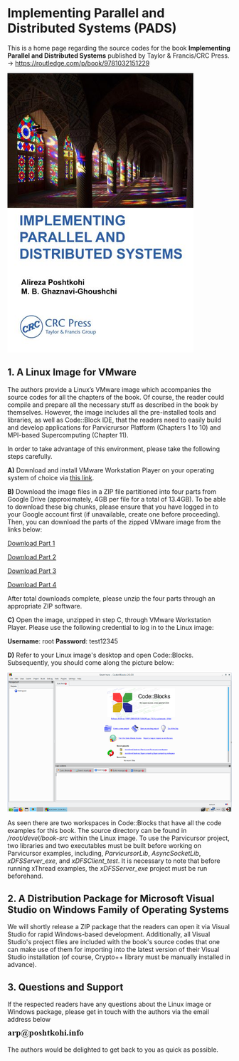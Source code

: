# Implementing Parallel and Distributed Systems (PADS)

This is a home page regarding the source codes for the book **Implementing Parallel and Distributed Systems** published by Taylor & Francis/CRC Press. → <https://routledge.com/p/book/9781032151229>

![This is the book cover](/assets/images/book-cover.jpg)

## 1. A Linux Image for VMware

The authors provide a Linux’s VMware image which accompanies the source codes for all the chapters of the book. Of course, the reader could compile and prepare all the necessary stuff as described in the book by themselves. However, the image includes all the pre-installed tools and libraries, as well as Code::Block IDE, that the readers need to easily build and develop applications for Parvicrursor Platform (Chapters 1 to 10) and MPI-based Supercomputing (Chapter 11). 

In order to take advantage of this environment, please take the following steps carefully.

**A)** Download and install VMware Workstation Player on your operating system of choice via [this link]( https://www.vmware.com/uk/products/workstation-player.html).

**B)** Download the image files in a ZIP file partitioned into four parts from Google Drive (approximately, 4GB per file for a total of 13.4GB). To be able to download these big chunks, please ensure that you have logged in to your Google account first (if unavailable, create one before proceeding). Then, you can download the parts of the zipped VMware image from the links below:

[Download Part 1](https://drive.google.com/uc?export=download&id=1_KQMMyZyT5Xv7Mt_4d41NFpPnUP0WsTH)

[Download Part 2](https://drive.google.com/uc?export=download&id=1-oH2y8EdBQ1noDJFMrt7Q9WCKFMbyboq)

[Download Part 3](https://drive.google.com/uc?export=download&id=1c0bHnb3OMJGC5uB3z0gPDihHAOIm7CJx)

[Download Part 4](https://drive.google.com/uc?export=download&id=1c02grYEFd0ICGy_7gcMXICCidcQVST4s)

After total downloads complete, please unzip the four parts through an appropriate ZIP software.

**C)** Open the image, unzipped in step C, through VMware Workstation Player. Please use the following credential to log in to the Linux image:

**Username**: root **Password**: test12345

**D)** Refer to your Linux image's desktop and open Code::Blocks. Subsequently, you should come along the picture below:

![This is an image for Parvicursor development environment](/assets/images/codeblocks.png)

As seen there are two workspaces in Code::Blocks that have all the code examples for this book. The source directory can be found in */root/devel/book-src* within the Linux image. To use the Parvicursor project, two libraries and two executables must be built before working on Parvicursor examples, including, *ParvicursorLib*, *AsyncSocketLib*, *xDFSServer_exe*, and *xDFSClient_test*. It is necessary to note that before running xThread examples, the *xDFSServer_exe* project must be run beforehand.

## 2. A Distribution Package for Microsoft Visual Studio on Windows Family of Operating Systems

We will shortly release a ZIP package that the readers can open it via Visual Studio for rapid Windows-based development. Additionally, all Visual Studio's project files are included with the book's source codes that one can make use of them for importing into the latest version of their Visual Studio installation (of course, Crypto++ library must be manually installed in advance).

## 3. Questions and Support

If the respected readers have any questions about the Linux image or Windows package, please get in touch with the authors via the email address below

![Author's email address](/assets/images/email-new.png)

The authors would be delighted to get back to you as quick as possible.


